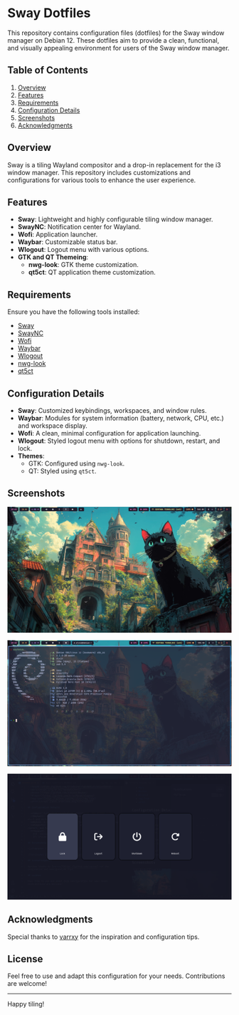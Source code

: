 
# Sway Dotfiles

This repository contains configuration files (dotfiles) for the Sway window manager on Debian 12. These dotfiles aim to provide a clean, functional, and visually appealing environment for users of the Sway window manager.

## Table of Contents

1. [Overview](#overview)
2. [Features](#features)
3. [Requirements](#requirements)
4. [Configuration Details](#configuration-details)
5. [Screenshots](#screenshots)
6. [Acknowledgments](#acknowledgments)

## Overview

Sway is a tiling Wayland compositor and a drop-in replacement for the i3 window manager. This repository includes customizations and configurations for various tools to enhance the user experience.

## Features

- **Sway**: Lightweight and highly configurable tiling window manager.
- **SwayNC**: Notification center for Wayland.
- **Wofi**: Application launcher.
- **Waybar**: Customizable status bar.
- **Wlogout**: Logout menu with various options.
- **GTK and QT Themeing**:
  - **nwg-look**: GTK theme customization.
  - **qt5ct**: QT application theme customization.

## Requirements

Ensure you have the following tools installed:

- [Sway](https://swaywm.org/)
- [SwayNC](https://github.com/ErikReider/SwayNotificationCenter)
- [Wofi](https://hg.sr.ht/~scoopta/wofi)
- [Waybar](https://github.com/Alexays/Waybar)
- [Wlogout](https://github.com/ArtsyMacaw/wlogout)
- [nwg-look](https://github.com/nwg-piotr/nwg-look)
- [qt5ct](https://wiki.archlinux.org/title/Qt5ct)

## Configuration Details

- **Sway**: Customized keybindings, workspaces, and window rules.
- **Waybar**: Modules for system information (battery, network, CPU, etc.) and workspace display.
- **Wofi**: A clean, minimal configuration for application launching.
- **Wlogout**: Styled logout menu with options for shutdown, restart, and lock.
- **Themes**:
  - GTK: Configured using `nwg-look`.
  - QT: Styled using `qt5ct`.

## Screenshots

![Screenshot 1](screenshots/full-20241231104957647586064.png)

![Screenshot 2](screenshots/full-20241231104826591098273.png)

![Screenshot 3](screenshots/full-20241231105833939575796.png)

## Acknowledgments

Special thanks to [varrxy](https://github.com/varrxy) for the inspiration and configuration tips.

## License

Feel free to use and adapt this configuration for your needs. Contributions are welcome!

---

Happy tiling!

